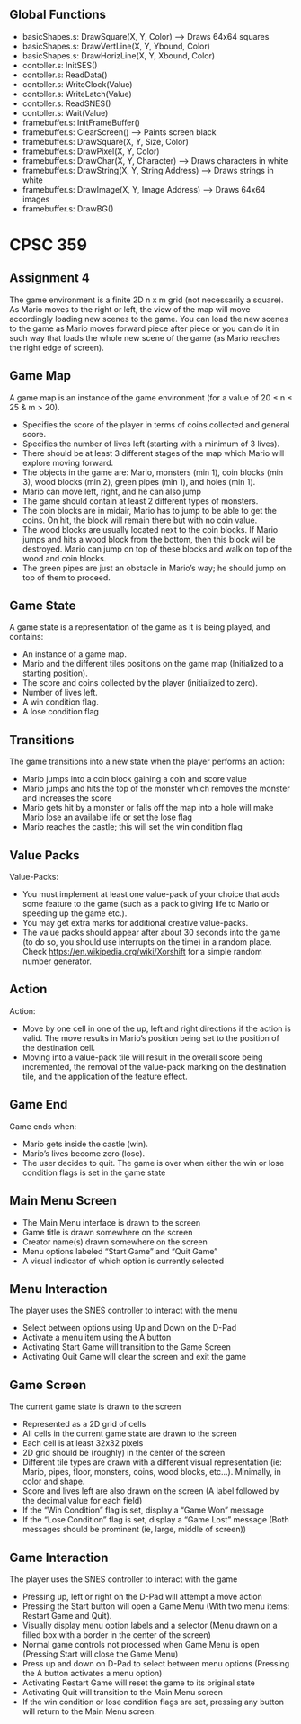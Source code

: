 ## Global Functions
* basicShapes.s: DrawSquare(X, Y, Color) --> Draws 64x64 squares
* basicShapes.s: DrawVertLine(X, Y, Ybound, Color)
* basicShapes.s: DrawHorizLine(X, Y, Xbound, Color)
* contoller.s: InitSES()
* contoller.s: ReadData()
* contoller.s: WriteClock(Value)
* contoller.s: WriteLatch(Value)
* contoller.s: ReadSNES()
* contoller.s: Wait(Value)
* framebuffer.s: InitFrameBuffer()
* framebuffer.s: ClearScreen() --> Paints screen black
* framebuffer.s: DrawSquare(X, Y, Size, Color)
* framebuffer.s: DrawPixel(X, Y, Color)
* framebuffer.s: DrawChar(X, Y, Character) --> Draws characters in white
* framebuffer.s: DrawString(X, Y, String Address) --> Draws strings in white
* framebuffer.s: DrawImage(X, Y, Image Address) --> Draws 64x64 images
* framebuffer.s: DrawBG() 

# CPSC 359

## Assignment 4

The game environment is a finite 2D n x m grid (not necessarily a square). As Mario moves to the right or left, the view of the map will move accordingly loading new scenes to the game. You can load the new scenes to the game as Mario moves forward piece after piece or you can do it in such way that loads the whole new scene of the game (as Mario reaches the right edge of screen).

## Game Map
A game map is an instance of the game environment (for a value of 20 ≤ n ≤ 25 & m > 20). 
* Specifies the score of the player in terms of coins collected and general score.
* Specifies the number of lives left (starting with a minimum of 3 lives).
* There should be at least 3 different stages of the map which Mario will explore moving forward.
* The objects in the game are: Mario, monsters (min 1), coin blocks (min 3), wood blocks (min 2), green pipes (min 1), and holes (min 1).
* Mario can move left, right, and he can also jump
* The game should contain at least 2 different types of monsters.
* The coin blocks are in midair, Mario has to jump to be able to get the coins. On hit, the block will remain there but with no coin value.
* The wood blocks are usually located next to the coin blocks. If Mario jumps and hits a wood block from the bottom, then this block will be destroyed. Mario can jump on top of these blocks and walk on top of the wood and coin blocks.
* The green pipes are just an obstacle in Mario’s way; he should jump on top of them to proceed.

## Game State
A game state is a representation of the game as it is being played, and contains:
* An instance of a game map.
* Mario and the different tiles positions on the game map (Initialized to a starting position).
* The score and coins collected by the player (initialized to zero).
* Number of lives left.
* A win condition flag. 
* A lose condition flag 

## Transitions
The game transitions into a new state when the player performs an action:
* Mario jumps into a coin block gaining a coin and score value
* Mario jumps and hits the top of the monster which removes the monster and increases the score
* Mario gets hit by a monster or falls off the map into a hole will make Mario lose an available life or set the lose flag
* Mario reaches the castle; this will set the win condition flag

## Value Packs
Value-Packs:
* You must implement at least one value-pack of your choice that adds some feature to the game (such as a pack to giving life to Mario or speeding up the game etc.).
* You may get extra marks for additional creative value-packs.
* The value packs should appear after about 30 seconds into the game (to do so, you should use interrupts on the time) in a random place. Check https://en.wikipedia.org/wiki/Xorshift for a simple random number generator.

## Action
Action: 
* Move by one cell in one of the up, left and right directions if the action is valid. The move results in Mario’s position being set to the position of the destination cell.
* Moving into a value-pack tile will result in the overall score being incremented, the removal of the value-pack marking on the destination tile, and the application of the feature effect.

## Game End
Game ends when:
* Mario gets inside the castle (win).
* Mario’s lives become zero (lose).
* The user decides to quit. The game is over when either the win or lose condition flags is set in the game state 

## Main Menu Screen
* The Main Menu interface is drawn to the screen
* Game title is drawn somewhere on the screen
* Creator name(s) drawn somewhere on the screen
* Menu options labeled “Start Game” and “Quit Game”
* A visual indicator of which option is currently selected

## Menu Interaction
The player uses the SNES controller to interact with the menu
* Select between options using Up and Down on the D-Pad
* Activate a menu item using the A button
* Activating Start Game will transition to the Game Screen
* Activating Quit Game will clear the screen and exit the game 

## Game Screen
The current game state is drawn to the screen
* Represented as a 2D grid of cells
* All cells in the current game state are drawn to the screen
* Each cell is at least 32x32 pixels
* 2D grid should be (roughly) in the center of the screen
* Different tile types are drawn with a different visual representation (ie: Mario, pipes, floor, monsters, coins, wood blocks, etc...). Minimally, in color and shape.
* Score and lives left are also drawn on the screen (A label followed by the decimal value for each field)
* If the “Win Condition” flag is set, display a “Game Won” message
* If the “Lose Condition” flag is set, display a “Game Lost” message (Both messages should be prominent (ie, large, middle of screen)) 

## Game Interaction
The player uses the SNES controller to interact with the game
* Pressing up, left or right on the D-Pad will attempt a move action 
* Pressing the Start button will open a Game Menu (With two menu items: Restart Game and Quit). 
* Visually display menu option labels and a selector (Menu drawn on a filled box with a border in the center of the screen)
* Normal game controls not processed when Game Menu is open (Pressing Start will close the Game Menu)
* Press up and down on D-Pad to select between menu options (Pressing the A button activates a menu option)
* Activating Restart Game will reset the game to its original state 
* Activating Quit will transition to the Main Menu screen 
* If the win condition or lose condition flags are set, pressing any button will return to the Main Menu screen.
